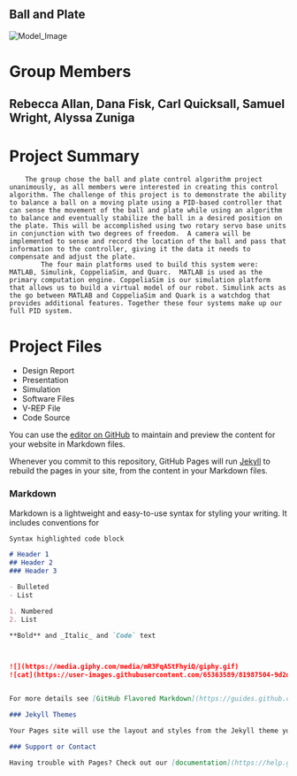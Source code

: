 ## Ball and Plate 

![Model_Image](https://user-images.githubusercontent.com/65363589/82133838-4ae2d880-97a5-11ea-9ba0-2c7557ba91b6.JPG)

# Group Members

## Rebecca Allan, Dana Fisk, Carl Quicksall, Samuel Wright, Alyssa Zuniga





# Project Summary 
        The group chose the ball and plate control algorithm project unanimously, as all members were interested in creating this control algorithm. The challenge of this project is to demonstrate the ability to balance a ball on a moving plate using a PID-based controller that can sense the movement of the ball and plate while using an algorithm to balance and eventually stabilize the ball in a desired position on the plate. This will be accomplished using two rotary servo base units in conjunction with two degrees of freedom.  A camera will be implemented to sense and record the location of the ball and pass that information to the controller, giving it the data it needs to compensate and adjust the plate.
        	The four main platforms used to build this system were: MATLAB, Simulink, CoppeliaSim, and Quarc.  MATLAB is used as the primary computation engine. CoppeliaSim is our simulation platform that allows us to build a virtual model of our robot. Simulink acts as the go between MATLAB and CoppeliaSim and Quark is a watchdog that provides additional features. Together these four systems make up our full PID system.




# Project Files


- Design Report
- Presentation
- Simulation 
- Software Files
- V-REP File
- Code Source



You can use the [editor on GitHub](https://github.com/Mech342/Group-Project-/edit/master/README.md) to maintain and preview the content for your website in Markdown files.

Whenever you commit to this repository, GitHub Pages will run [Jekyll](https://jekyllrb.com/) to rebuild the pages in your site, from the content in your Markdown files.

### Markdown

Markdown is a lightweight and easy-to-use syntax for styling your writing. It includes conventions for

```markdown
Syntax highlighted code block

# Header 1
## Header 2
### Header 3

- Bulleted
- List

1. Numbered
2. List

**Bold** and _Italic_ and `Code` text



![](https://media.giphy.com/media/mR3FqAStFhyiQ/giphy.gif)
![cat](https://user-images.githubusercontent.com/65363589/81987504-9d2dc900-95ee-11ea-8eca-e0c12f1b5fa4.jpg)


For more details see [GitHub Flavored Markdown](https://guides.github.com/features/mastering-markdown/).

### Jekyll Themes

Your Pages site will use the layout and styles from the Jekyll theme you have selected in your [repository settings](https://github.com/Mech342/Group-Project-/settings). The name of this theme is saved in the Jekyll `_config.yml` configuration file.

### Support or Contact

Having trouble with Pages? Check out our [documentation](https://help.github.com/categories/github-pages-basics/) or [contact support](https://github.com/contact) and we’ll help you sort it out.
